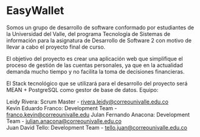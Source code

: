 ﻿# EasyWallet
Somos un grupo de desarrollo de software conformado por estudiantes de la Universidad del Valle, del programa Tecnología de Sistemas de información para la asignatura de Desarrollo de Software 2 con motivo de llevar a cabo el proyecto final de curso.  

El objetivo del proyecto es crear una aplicación web que simplifique el proceso de gestión de las cuentas personales, ya que en la actualidad demanda mucho tiempo y no facilita la toma de decisiones financieras.  

El Stack tecnológico que se utilizará para el desarrollo del proyecto será MEAN + PostgreSQL como gestor de base de datos.  Equipo:  

Leidy Rivera: Scrum Master - rivera.leidy@correounivalle.edu.co  
Kevin Eduardo Franco: Development Team - franco.kevin@correounivalle.edu 
Julan Fernando Anacona: Development Team - julian.anacona@correounivalle.edu.co  
Juan David Tello: Development Team - tello.juan@correounivalle.edu.co
